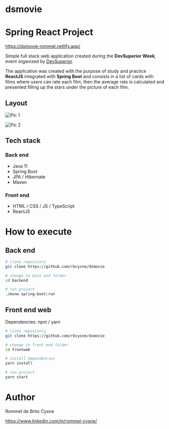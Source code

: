 # dsmovie

# Spring React Project

https://dsmovie-rommel.netlify.app/

Simple full stack web application created during the **DevSuperior Week**, event organized by [DevSuperior](https://devsuperior.com "Site da DevSuperior").

The application was created with the purpose of study and practice **ReactJS** integrated with **Spring Boot** and consists in a list of cards with films where users can rate each film, then the average rate is calculated and presented filling up the stars under the picture of each film.

## Layout

![Pic 1](https://github.com/rbcysne/imgs/raw/main/pic1.png)

![Pic 2](https://github.com/rbcysne/imgs/raw/main/pic2.png)


## Tech stack
### Back end

- Java 11
- Spring Boot
- JPA / Hibernate
- Maven

### Front end

- HTML / CSS / JS / TypeScript
- ReactJS


# How to execute

## Back end

```bash
# clone repository
git clone https://github.com/rbcysne/dsmovie

# change to back end folder
cd backend

# run project
./mvnw spring-boot:run
```

## Front end web
Dependencies: npm / yarn

```bash
# clone repository
git clone https://github.com/rbcysne/dsmovie

# change to front end folder
cd frontweb

# install dependencies
yarn install

# run project
yarn start
```

# Author

Rommel de Brito Cysne

https://www.linkedin.com/in/rommel-cysne/
